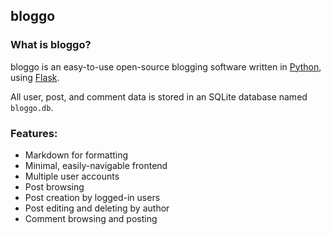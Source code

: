## bloggo

### What is bloggo?

bloggo is an easy-to-use open-source blogging software written in [Python](http://python.org), using [Flask](http://flask.pocoo.org/).

All user, post, and comment data is stored in an SQLite database named `bloggo.db`.

### Features:

* Markdown for formatting
* Minimal, easily-navigable frontend
* Multiple user accounts
* Post browsing
* Post creation by logged-in users
* Post editing and deleting by author
* Comment browsing and posting